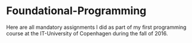 # Foundational-Programming
Here are all mandatory assignments I did as part of my first programming course at the IT-University of Copenhagen during the fall of 2016.
